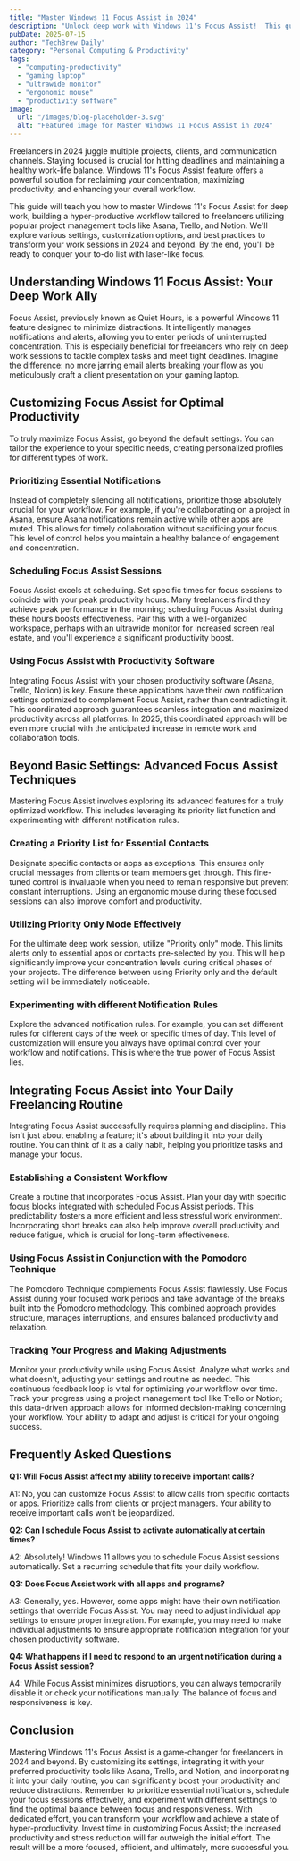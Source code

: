 ```yaml
---
title: "Master Windows 11 Focus Assist in 2024"
description: "Unlock deep work with Windows 11's Focus Assist!  This guide shows freelancers how to maximize productivity using Asana, Trello, & Notion. Learn the ultimate workflow for hyper-focus and boost your efficiency. Read now!"
pubDate: 2025-07-15
author: "TechBrew Daily"
category: "Personal Computing & Productivity"
tags:
  - "computing-productivity"
  - "gaming laptop"
  - "ultrawide monitor"
  - "ergonomic mouse"
  - "productivity software"
image:
  url: "/images/blog-placeholder-3.svg"
  alt: "Featured image for Master Windows 11 Focus Assist in 2024"
---
```


Freelancers in 2024 juggle multiple projects, clients, and communication channels.  Staying focused is crucial for hitting deadlines and maintaining a healthy work-life balance.  Windows 11's Focus Assist feature offers a powerful solution for reclaiming your concentration, maximizing productivity, and enhancing your overall workflow.

This guide will teach you how to master Windows 11's Focus Assist for deep work, building a hyper-productive workflow tailored to freelancers utilizing popular project management tools like Asana, Trello, and Notion.  We'll explore various settings, customization options, and best practices to transform your work sessions in 2024 and beyond.  By the end, you'll be ready to conquer your to-do list with laser-like focus.


## Understanding Windows 11 Focus Assist: Your Deep Work Ally

Focus Assist, previously known as Quiet Hours, is a powerful Windows 11 feature designed to minimize distractions. It intelligently manages notifications and alerts, allowing you to enter periods of uninterrupted concentration. This is especially beneficial for freelancers who rely on deep work sessions to tackle complex tasks and meet tight deadlines.  Imagine the difference: no more jarring email alerts breaking your flow as you meticulously craft a client presentation on your gaming laptop.


## Customizing Focus Assist for Optimal Productivity

To truly maximize Focus Assist, go beyond the default settings.  You can tailor the experience to your specific needs, creating personalized profiles for different types of work.

### Prioritizing Essential Notifications

Instead of completely silencing all notifications, prioritize those absolutely crucial for your workflow.  For example, if you're collaborating on a project in Asana, ensure Asana notifications remain active while other apps are muted.  This allows for timely collaboration without sacrificing your focus.  This level of control helps you maintain a healthy balance of engagement and concentration.

### Scheduling Focus Assist Sessions

Focus Assist excels at scheduling. Set specific times for focus sessions to coincide with your peak productivity hours.  Many freelancers find they achieve peak performance in the morning; scheduling Focus Assist during these hours boosts effectiveness.  Pair this with a well-organized workspace, perhaps with an ultrawide monitor for increased screen real estate, and you'll experience a significant productivity boost.

### Using Focus Assist with Productivity Software

Integrating Focus Assist with your chosen productivity software (Asana, Trello, Notion) is key.  Ensure these applications have their own notification settings optimized to complement Focus Assist, rather than contradicting it.  This coordinated approach guarantees seamless integration and maximized productivity across all platforms.  In 2025, this coordinated approach will be even more crucial with the anticipated increase in remote work and collaboration tools.


## Beyond Basic Settings: Advanced Focus Assist Techniques

Mastering Focus Assist involves exploring its advanced features for a truly optimized workflow.  This includes leveraging its priority list function and experimenting with different notification rules.

### Creating a Priority List for Essential Contacts

Designate specific contacts or apps as exceptions. This ensures only crucial messages from clients or team members get through. This fine-tuned control is invaluable when you need to remain responsive but prevent constant interruptions. Using an ergonomic mouse during these focused sessions can also improve comfort and productivity.

### Utilizing Priority Only Mode Effectively

For the ultimate deep work session, utilize "Priority only" mode. This limits alerts only to essential apps or contacts pre-selected by you.  This will help significantly improve your concentration levels during critical phases of your projects.  The difference between using Priority only and the default setting will be immediately noticeable.

### Experimenting with different Notification Rules

Explore the advanced notification rules. For example, you can set different rules for different days of the week or specific times of day.  This level of customization will ensure you always have optimal control over your workflow and notifications. This is where the true power of Focus Assist lies.


## Integrating Focus Assist into Your Daily Freelancing Routine

Integrating Focus Assist successfully requires planning and discipline. This isn't just about enabling a feature; it's about building it into your daily routine.  You can think of it as a daily habit, helping you prioritize tasks and manage your focus.

### Establishing a Consistent Workflow

Create a routine that incorporates Focus Assist. Plan your day with specific focus blocks integrated with scheduled Focus Assist periods. This predictability fosters a more efficient and less stressful work environment.  Incorporating short breaks can also help improve overall productivity and reduce fatigue, which is crucial for long-term effectiveness.

### Using Focus Assist in Conjunction with the Pomodoro Technique

The Pomodoro Technique complements Focus Assist flawlessly.  Use Focus Assist during your focused work periods and take advantage of the breaks built into the Pomodoro methodology. This combined approach provides structure, manages interruptions, and ensures balanced productivity and relaxation.

### Tracking Your Progress and Making Adjustments

Monitor your productivity while using Focus Assist.  Analyze what works and what doesn't, adjusting your settings and routine as needed. This continuous feedback loop is vital for optimizing your workflow over time.  Track your progress using a project management tool like Trello or Notion; this data-driven approach allows for informed decision-making concerning your workflow.  Your ability to adapt and adjust is critical for your ongoing success.


## Frequently Asked Questions

**Q1: Will Focus Assist affect my ability to receive important calls?**

A1: No, you can customize Focus Assist to allow calls from specific contacts or apps.  Prioritize calls from clients or project managers.  Your ability to receive important calls won’t be jeopardized.


**Q2: Can I schedule Focus Assist to activate automatically at certain times?**

A2: Absolutely! Windows 11 allows you to schedule Focus Assist sessions automatically.   Set a recurring schedule that fits your daily workflow.

**Q3: Does Focus Assist work with all apps and programs?**

A3:  Generally, yes. However, some apps might have their own notification settings that override Focus Assist.  You may need to adjust individual app settings to ensure proper integration.  For example, you may need to make individual adjustments to ensure appropriate notification integration for your chosen productivity software.

**Q4: What happens if I need to respond to an urgent notification during a Focus Assist session?**

A4: While Focus Assist minimizes disruptions, you can always temporarily disable it or check your notifications manually. The balance of focus and responsiveness is key.


## Conclusion

Mastering Windows 11's Focus Assist is a game-changer for freelancers in 2024 and beyond. By customizing its settings, integrating it with your preferred productivity tools like Asana, Trello, and Notion, and incorporating it into your daily routine, you can significantly boost your productivity and reduce distractions.  Remember to prioritize essential notifications, schedule your focus sessions effectively, and experiment with different settings to find the optimal balance between focus and responsiveness.  With dedicated effort, you can transform your workflow and achieve a state of hyper-productivity.  Invest time in customizing Focus Assist; the increased productivity and stress reduction will far outweigh the initial effort.  The result will be a more focused, efficient, and ultimately, more successful you.